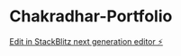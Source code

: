# Chakradhar-Portfolio

[Edit in StackBlitz next generation editor ⚡️](https://stackblitz.com/~/github.com/Chakradhar94/Chakradhar-Portfolio)